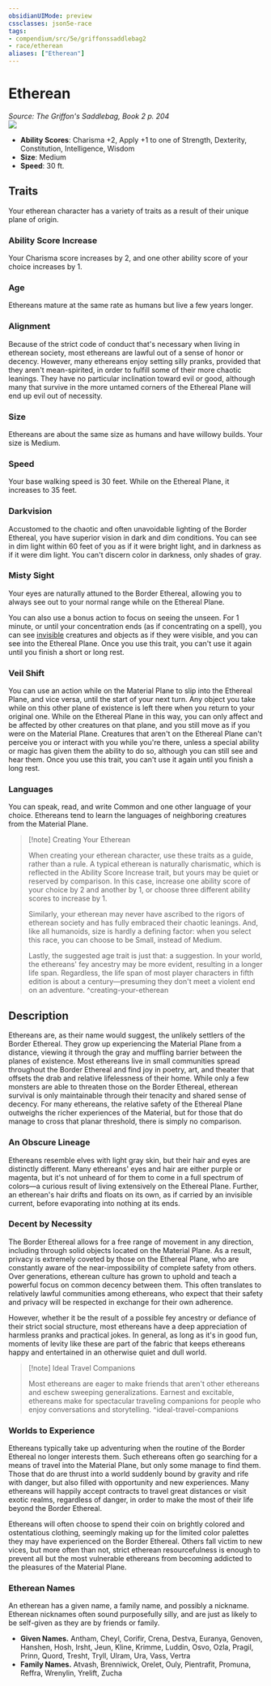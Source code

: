 ```yaml
---
obsidianUIMode: preview
cssclasses: json5e-race
tags:
- compendium/src/5e/griffonssaddlebag2
- race/etherean
aliases: ["Etherean"]
---
```

# Etherean
*Source: The Griffon's Saddlebag, Book 2 p. 204*  
![](https://raw.githubusercontent.com/TheGiddyLimit/homebrew-img/main/img/GriffonsSaddlebag2/Races/Etherean.webp#right)  

- **Ability Scores**: Charisma +2, Apply +1 to one of Strength, Dexterity, Constitution, Intelligence, Wisdom
- **Size**: Medium
- **Speed**: 30 ft.

## Traits

Your etherean character has a variety of traits as a result of their unique plane of origin.

### Ability Score Increase

Your Charisma score increases by 2, and one other ability score of your choice increases by 1.

### Age

Ethereans mature at the same rate as humans but live a few years longer.

### Alignment

Because of the strict code of conduct that's necessary when living in etherean society, most ethereans are lawful out of a sense of honor or decency. However, many ethereans enjoy setting silly pranks, provided that they aren't mean-spirited, in order to fulfill some of their more chaotic leanings. They have no particular inclination toward evil or good, although many that survive in the more untamed corners of the Ethereal Plane will end up evil out of necessity.

### Size

Ethereans are about the same size as humans and have willowy builds. Your size is Medium.

### Speed

Your base walking speed is 30 feet. While on the Ethereal Plane, it increases to 35 feet.

### Darkvision

Accustomed to the chaotic and often unavoidable lighting of the Border Ethereal, you have superior vision in dark and dim conditions. You can see in dim light within 60 feet of you as if it were bright light, and in darkness as if it were dim light. You can't discern color in darkness, only shades of gray.

### Misty Sight

Your eyes are naturally attuned to the Border Ethereal, allowing you to always see out to your normal range while on the Ethereal Plane.

You can also use a bonus action to focus on seeing the unseen. For 1 minute, or until your concentration ends (as if concentrating on a spell), you can see [invisible](/compendium/rules/conditions.md#Invisible) creatures and objects as if they were visible, and you can see into the Ethereal Plane. Once you use this trait, you can't use it again until you finish a short or long rest.

### Veil Shift

You can use an action while on the Material Plane to slip into the Ethereal Plane, and vice versa, until the start of your next turn. Any object you take while on this other plane of existence is left there when you return to your original one. While on the Ethereal Plane in this way, you can only affect and be affected by other creatures on that plane, and you still move as if you were on the Material Plane. Creatures that aren't on the Ethereal Plane can't perceive you or interact with you while you're there, unless a special ability or magic has given them the ability to do so, although you can still see and hear them. Once you use this trait, you can't use it again until you finish a long rest.

### Languages

You can speak, read, and write Common and one other language of your choice. Ethereans tend to learn the languages of neighboring creatures from the Material Plane.

> [!note] Creating Your Etherean
> 
> When creating your etherean character, use these traits as a guide, rather than a rule. A typical etherean is naturally charismatic, which is reflected in the Ability Score Increase trait, but yours may be quiet or reserved by comparison. In this case, increase one ability score of your choice by 2 and another by 1, or choose three different ability scores to increase by 1.
> 
> Similarly, your etherean may never have ascribed to the rigors of etherean society and has fully embraced their chaotic leanings. And, like all humanoids, size is hardly a defining factor: when you select this race, you can choose to be Small, instead of Medium.
> 
> Lastly, the suggested age trait is just that: a suggestion. In your world, the ethereans' fey ancestry may be more evident, resulting in a longer life span. Regardless, the life span of most player characters in fifth edition is about a century—presuming they don't meet a violent end on an adventure.
^creating-your-etherean

## Description

Ethereans are, as their name would suggest, the unlikely settlers of the Border Ethereal. They grow up experiencing the Material Plane from a distance, viewing it through the gray and muffling barrier between the planes of existence. Most ethereans live in small communities spread throughout the Border Ethereal and find joy in poetry, art, and theater that offsets the drab and relative lifelessness of their home. While only a few monsters are able to threaten those on the Border Ethereal, etherean survival is only maintainable through their tenacity and shared sense of decency. For many ethereans, the relative safety of the Ethereal Plane outweighs the richer experiences of the Material, but for those that do manage to cross that planar threshold, there is simply no comparison.

### An Obscure Lineage

Ethereans resemble elves with light gray skin, but their hair and eyes are distinctly different. Many ethereans' eyes and hair are either purple or magenta, but it's not unheard of for them to come in a full spectrum of colors—a curious result of living extensively on the Ethereal Plane. Further, an etherean's hair drifts and floats on its own, as if carried by an invisible current, before evaporating into nothing at its ends.

### Decent by Necessity

The Border Ethereal allows for a free range of movement in any direction, including through solid objects located on the Material Plane. As a result, privacy is extremely coveted by those on the Ethereal Plane, who are constantly aware of the near-impossibility of complete safety from others. Over generations, etherean culture has grown to uphold and teach a powerful focus on common decency between them. This often translates to relatively lawful communities among ethereans, who expect that their safety and privacy will be respected in exchange for their own adherence.

However, whether it be the result of a possible fey ancestry or defiance of their strict social structure, most ethereans have a deep appreciation of harmless pranks and practical jokes. In general, as long as it's in good fun, moments of levity like these are part of the fabric that keeps ethereans happy and entertained in an otherwise quiet and dull world.

> [!note] Ideal Travel Companions
> 
> Most ethereans are eager to make friends that aren't other ethereans and eschew sweeping generalizations. Earnest and excitable, ethereans make for spectacular traveling companions for people who enjoy conversations and storytelling.
^ideal-travel-companions

### Worlds to Experience

Ethereans typically take up adventuring when the routine of the Border Ethereal no longer interests them. Such ethereans often go searching for a means of travel into the Material Plane, but only some manage to find them. Those that do are thrust into a world suddenly bound by gravity and rife with danger, but also filled with opportunity and new experiences. Many ethereans will happily accept contracts to travel great distances or visit exotic realms, regardless of danger, in order to make the most of their life beyond the Border Ethereal.

Ethereans will often choose to spend their coin on brightly colored and ostentatious clothing, seemingly making up for the limited color palettes they may have experienced on the Border Ethereal. Others fall victim to new vices, but more often than not, strict etherean resourcefulness is enough to prevent all but the most vulnerable ethereans from becoming addicted to the pleasures of the Material Plane.

### Etherean Names

An etherean has a given name, a family name, and possibly a nickname. Etherean nicknames often sound purposefully silly, and are just as likely to be self-given as they are by friends or family.

- **Given Names.** Antham, Cheyl, Corifir, Crena, Destva, Euranya, Genoven, Hanshen, Hosh, Irsht, Jeun, Kline, Krimme, Luddin, Osvo, Ozla, Pragil, Prinn, Quord, Tresht, Tryll, Ulram, Ura, Vass, Vertra  
- **Family Names.** Atvash, Brenniwick, Orelet, Ouly, Pientrafit, Promuna, Reffra, Wrenylin, Yrelift, Zucha